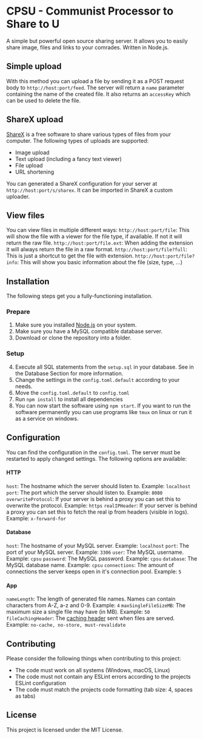 # CPSU - Communist Processor to Share to U  

A simple but powerful open source sharing server. It allows you to easily share image, files and links to your comrades. Written in Node.js.

## Simple upload
With this method you can upload a file by sending it as a POST  request body to `http://host:port/feed`. The server will return a `name` parameter containing the name of the created file. It also returns an `accessKey` which can be used to delete the file.

## ShareX upload
[ShareX](https://github.com/ShareX/ShareX) is a free software to share various types of files from your computer. The following types of uploads are supported:
- Image upload
- Text upload (including a fancy text viewer)
- File upload
- URL shortening

You can generated a ShareX configuration for your server at `http://host:port/s/sharex`. It can be imported in ShareX a custom uploader. 

## View files
You can view files in multiple different ways:
`http://host:port/file`: This will show the file with a viewer for the file type, if available. If not it will return the raw file.
`http://host:port/file.ext`: When adding the extension it will always return the file in a raw format.
`http://host:port/file?full`: This is just a shortcut to get the file with extension.
`http://host:port/file?info`: This will show you basic information about the file (size, type, ...)

## Installation  
  
The following steps get you a fully-functioning installation.  

### Prepare
1. Make sure you installed [Node.js](https://nodejs.org) on your system.
2. Make sure you have a MySQL compatible database server.
3. Download or clone the repository into a folder.

### Setup
4. Execute all SQL statements from the `setup.sql` in your database. See in the Database Section for more information.
5. Change the settings in the `config.toml.default` according to your needs. 
6. Move the `config.toml.default` to `config.toml`
7. Run `npm install` to install all dependencies
8. You can now start the software using `npm start`. If you want to run the software permanently you can use programs like `tmux` on linux or run it as a service on windows.

## Configuration  
  
You can find the configuration in the `config.toml`. The server must be restarted to apply changed settings.  The following options are available:
  
#### HTTP
`host`: The hostname which the server should listen to. Example: `localhost`
`port`: The port which the server should listen to. Example: `8080`
`overwriteProtocol`: If your server is behind a proxy you can set this to overwrite the protocol. Example: `https`
`realIPHeader`: If your server is behind a proxy you can set this to fetch the real ip from headers (visible in logs). Example: `x-forward-for`

#### Database
`host`: The hostname of your MySQL server. Example: `localhost`
`port`: The port of your MySQL server. Example: `3306`
`user`: The MySQL username. Example: `cpsu`
`password`: The MySQL password. Example: `cpsu`
`database`: The MySQL database name. Example: `cpsu`
`connections`: The amount of connections the server keeps open in it's connection pool. Example: `5`

#### App
`nameLength`: The length of generated file names. Names can contain characters from A-Z, a-z and 0-9. Example: `4`
`maxSingleFileSizeMB`: The maximum size a single file may have (in MB). Example: `50`
`fileCachingHeader`: The [caching header](https://developer.mozilla.org/de/docs/Web/HTTP/Headers/Cache-Control) sent when files are served. Example: `no-cache, no-store, must-revalidate`
 
## Contributing  
Please consider the following things when contributing to this project:
- The code must work on all systems (Windows, macOS, Linux)
- The code must not contain any ESLint errors according to the projects ESLint configuration
- The code must match the projects code formatting (tab size: 4, spaces as tabs)

## License  
This project is licensed under the MIT License.
